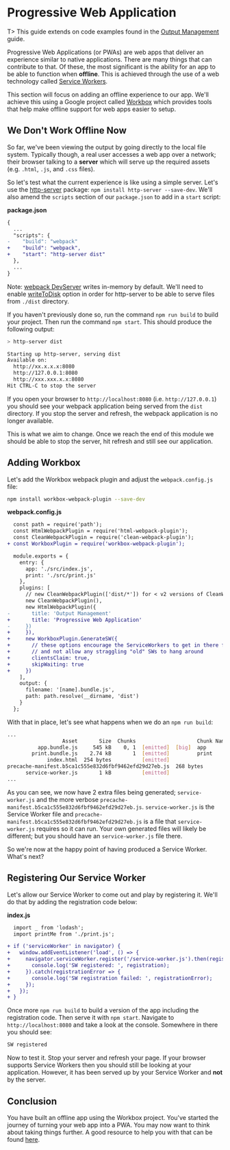 # Progressive Web Application


T> This guide extends on code examples found in the [Output Management](/guides/output-management) guide.

Progressive Web Applications (or PWAs) are web apps that deliver an experience similar to native applications. There are many things that can contribute to that. Of these, the most significant is the ability for an app to be able to function when __offline__. This is achieved through the use of a web technology called [Service Workers](https://developers.google.com/web/fundamentals/primers/service-workers/).

This section will focus on adding an offline experience to our app. We'll achieve this using a Google project called [Workbox](https://github.com/GoogleChrome/workbox) which provides tools that help make offline support for web apps easier to setup.


## We Don't Work Offline Now

So far, we've been viewing the output by going directly to the local file system. Typically though, a real user accesses a web app over a network; their browser talking to a __server__ which will serve up the required assets (e.g. `.html`, `.js`, and `.css` files).

So let's test what the current experience is like using a simple server. Let's use the [http-server](https://www.npmjs.com/package/http-server) package: `npm install http-server --save-dev`. We'll also amend the `scripts` section of our `package.json` to add in a `start` script:

__package.json__

``` diff
{
  ...
  "scripts": {
-    "build": "webpack"
+    "build": "webpack",
+    "start": "http-server dist"
  },
  ...
}
```

Note: [webpack DevServer](/configuration/dev-server/) writes in-memory by default. We'll need to enable [writeToDisk](/configuration/dev-server#devserverwritetodisk-) option in order for http-server to be able to serve files from `./dist` directory.

If you haven't previously done so, run the command `npm run build` to build your project. Then run the command `npm start`. This should produce the following output:

``` bash
> http-server dist

Starting up http-server, serving dist
Available on:
  http://xx.x.x.x:8080
  http://127.0.0.1:8080
  http://xxx.xxx.x.x:8080
Hit CTRL-C to stop the server
```

If you open your browser to `http://localhost:8080` (i.e. `http://127.0.0.1`) you should see your webpack application being served from the `dist` directory. If you stop the server and refresh, the webpack application is no longer available.  

This is what we aim to change. Once we reach the end of this module we should be able to stop the server, hit refresh and still see our application.


## Adding Workbox

Let's add the Workbox webpack plugin and adjust the `webpack.config.js` file:

``` bash
npm install workbox-webpack-plugin --save-dev
```

__webpack.config.js__

``` diff
  const path = require('path');
  const HtmlWebpackPlugin = require('html-webpack-plugin');
  const CleanWebpackPlugin = require('clean-webpack-plugin');
+ const WorkboxPlugin = require('workbox-webpack-plugin');

  module.exports = {
    entry: {
      app: './src/index.js',
      print: './src/print.js'
    },
    plugins: [
      // new CleanWebpackPlugin(['dist/*']) for < v2 versions of CleanWebpackPlugin
      new CleanWebpackPlugin(),
      new HtmlWebpackPlugin({
-       title: 'Output Management'
+       title: 'Progressive Web Application'
-     })
+     }),
+     new WorkboxPlugin.GenerateSW({
+       // these options encourage the ServiceWorkers to get in there fast 
+       // and not allow any straggling "old" SWs to hang around
+       clientsClaim: true,
+       skipWaiting: true
+     })
    ],
    output: {
      filename: '[name].bundle.js',
      path: path.resolve(__dirname, 'dist')
    }
  };
```

With that in place, let's see what happens when we do an `npm run build`:

``` bash
...
                  Asset       Size  Chunks                    Chunk Names
          app.bundle.js     545 kB    0, 1  [emitted]  [big]  app
        print.bundle.js    2.74 kB       1  [emitted]         print
             index.html  254 bytes          [emitted]
precache-manifest.b5ca1c555e832d6fbf9462efd29d27eb.js  268 bytes          [emitted]
      service-worker.js       1 kB          [emitted]
...
```

As you can see, we now have 2 extra files being generated; `service-worker.js` and the more verbose `precache-manifest.b5ca1c555e832d6fbf9462efd29d27eb.js`. `service-worker.js` is the Service Worker file and `precache-manifest.b5ca1c555e832d6fbf9462efd29d27eb.js` is a file that `service-worker.js` requires so it can run. Your own generated files will likely be different; but you should have an `service-worker.js` file there.

So we're now at the happy point of having produced a Service Worker. What's next?


## Registering Our Service Worker

Let's allow our Service Worker to come out and play by registering it. We'll do that by adding the registration code below:

__index.js__

``` diff
  import _ from 'lodash';
  import printMe from './print.js';

+ if ('serviceWorker' in navigator) {
+   window.addEventListener('load', () => {
+     navigator.serviceWorker.register('/service-worker.js').then(registration => {
+       console.log('SW registered: ', registration);
+     }).catch(registrationError => {
+       console.log('SW registration failed: ', registrationError);
+     });
+   });
+ }
```

Once more `npm run build` to build a version of the app including the registration code. Then serve it with `npm start`. Navigate to `http://localhost:8080` and take a look at the console. Somewhere in there you should see:

``` bash
SW registered
```

Now to test it. Stop your server and refresh your page. If your browser supports Service Workers then you should still be looking at your application. However, it has been served up by your Service Worker and __not__ by the server.


## Conclusion

You have built an offline app using the Workbox project. You've started the journey of turning your web app into a PWA. You may now want to think about taking things further. A good resource to help you with that can be found [here](https://developers.google.com/web/progressive-web-apps/).
